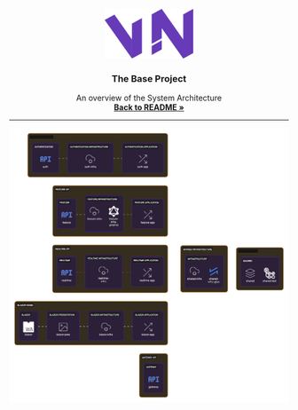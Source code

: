 <!-- PROJECT LOGO -->
<br />
<div align="center">
  <a href="https://github.com/gitViwe/the-base">
    <img src="../images/Logo.svg" alt="Logo" width="160" height="90">
  </a>

<h3 align="center">The Base Project</h3>

  <p align="center">
    An overview of the System Architecture
    <br />
    <a href="../README.md"><strong>Back to README »</strong></a>
  </p>
</div>

---
<!-- ABOUT THE System -->

![The system architecture][architecture-screenshot]


<!-- MARKDOWN LINKS & IMAGES -->
<!-- https://www.markdownguide.org/basic-syntax/#reference-style-links -->

[architecture-screenshot]: ../images/architecture-diagram.svg
